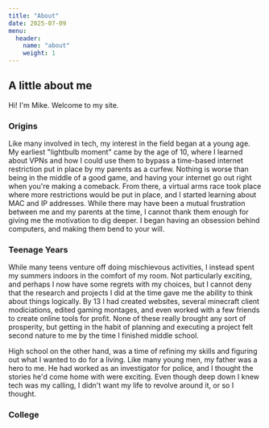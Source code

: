 ```yaml
---
title: "About"
date: 2025-07-09
menu:
  header:
    name: "about"
    weight: 1
---
```


<h2>A little about me</h2>
Hi! I'm Mike. Welcome to my site.
<h3>Origins</h3>
<p>Like many involved in tech, my interest in the field began at a young age. My earliest "lightbulb moment" came by the age of 10, where I learned about VPNs and how I could use them to bypass a time-based internet restriction put in place by my parents as a curfew. Nothing is worse than being in the middle of a good game, and having your internet go out right when you're making a comeback. From there, a virtual arms race took place where more restrictions would be put in place, and I started learning about MAC and IP addresses. While there may have been a mutual frustration between me and my parents at the time, I cannot thank them enough for giving me the motivation to dig deeper. I began having an obsession behind computers, and making them bend to your will.</p>
<h3>Teenage Years</h3>
<p>While many teens venture off doing mischievous activities, I instead spent my summers indoors in the comfort of my room. Not particularly exciting, and perhaps I now have some regrets with my choices, but I cannot deny that the research and projects I did at the time gave me the ability to think about things logically. By 13 I had created websites, several minecraft client modiciations, edited gaming montages, and even worked with a few friends to create online tools for profit. None of these really brought any sort of prosperity, but getting in the habit of planning and executing a project felt second nature to me by the time I finished middle school.</p>
<p>High school on the other hand, was a time of refining my skills and figuring out what I wanted to do for a living. Like many young men, my father was a hero to me. He had worked as an investigator for police, and I thought the stories he'd come home with were exciting. Even though deep down I knew tech was my calling, I didn't want my life to revolve around it, or so I thought.</p>
<h3>College</h3>
